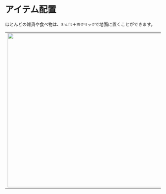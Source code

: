# アイテム配置
ほとんどの雑貨や食べ物は、`Shift`＋`右クリック`で地面に置くことができます。

<table>
    <tr><td><img src="https://i.imgur.com/8Siakr0.png" width="500"/></td><td><img src="https://i.imgur.com/5W9Epxk.png" width="500"/></td></tr>
</table>